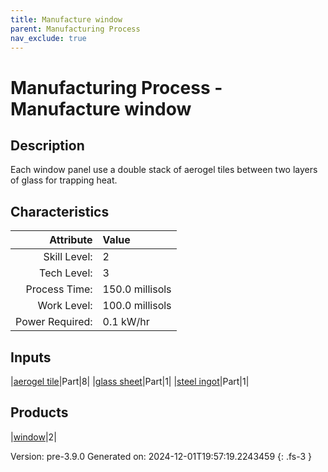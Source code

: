 ```yaml
---
title: Manufacture window
parent: Manufacturing Process
nav_exclude: true
---
```

# Manufacturing Process - Manufacture window

## Description
 Each window panel use a double stack of aerogel tiles between two layers &#10;&#9;&#9;of glass for trapping heat. 

## Characteristics

| Attribute      | Value |
|--------:|:------|
|Skill Level:|2|
|Tech Level:|3|
|Process Time:|150.0 millisols|
|Work Level:|100.0 millisols|
|Power Required:|0.1 kW/hr|

## Inputs

|[aerogel tile](../part/aerogel-tile.html)|Part|8|
|[glass sheet](../part/glass-sheet.html)|Part|1|
|[steel ingot](../part/steel-ingot.html)|Part|1|

## Products

|[window](../part/window.html)|2|


Version: pre-3.9.0 Generated on: 2024-12-01T19:57:19.2243459
{: .fs-3 }

